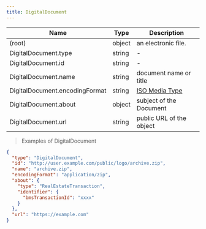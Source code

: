 ```yaml
---
title: DigitalDocument
---
```

| Name | Type | Description |
|---|---|---|
| (root) | object | an electronic file. |
| DigitalDocument.type | string | - |
| DigitalDocument.id | string | - |
| DigitalDocument.name | string | document name or title |
| DigitalDocument.encodingFormat | string | [ISO Media Type](https://www.iana.org/assignments/media-types/media-types.xhtml) |
| DigitalDocument.about | object | subject of the Document |
| DigitalDocument.url | string | public URL of the object |

> Examples of DigitalDocument

```json
{
  "type": "DigitalDocument",
  "id": "http://user.example.com/public/logo/archive.zip",
  "name": "archive.zip",
  "encodingFormat": "application/zip",
  "about": {
    "type": "RealEstateTransaction",
    "identifier": {
      "bmsTransactionId": "xxxx"
    }
  },
  "url": "https://example.com"
}
```


